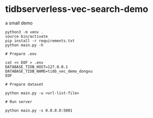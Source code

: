 # tidbserverless-vec-search-demo
a small demo

```
python3 -m venv . 
source bin/activate
pip install -r requirements.txt
python main.py -h

# Prepare .env

cat << EOF > .env
DATABASE_TIDB_HOST=127.0.0.1
DATABASE_TIDB_NAME=tidb_vec_demo_dongxu
EOF

# Prepare dataset

python main.py -u <url-list-file>

# Run server

python main.py -s 0.0.0.0:5001
```
